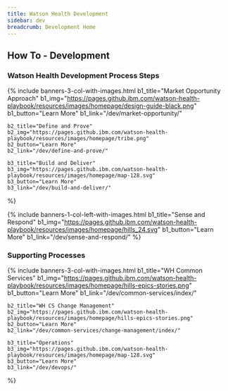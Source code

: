 ```yaml
---
title: Watson Health Development
sidebar: dev
breadcrumb: Development Home
---
```

## How To - Development

### Watson Health Development Process Steps

{% include banners-3-col-with-images.html
    b1_title="Market Opportunity Approach"
    b1_img="https://pages.github.ibm.com/watson-health-playbook/resources/images/homepage/design-guide-black.png"
    b1_button="Learn More"
    b1_link="/dev/market-opportunity/"

    b2_title="Define and Prove"
    b2_img="https://pages.github.ibm.com/watson-health-playbook/resources/images/homepage/tribe.png"
    b2_button="Learn More"
    b2_link="/dev/define-and-prove/"

    b3_title="Build and Deliver"
    b3_img="https://pages.github.ibm.com/watson-health-playbook/resources/images/homepage/map-128.svg"
    b3_button="Learn More"
    b3_link="/dev/build-and-deliver/"
%}

{% include banners-1-col-left-with-images.html
    b1_title="Sense and Respond"
    b1_img="https://pages.github.ibm.com/watson-health-playbook/resources/images/homepage/hills_24.svg"
    b1_button="Learn More"
    b1_link="/dev/sense-and-respond/"
%}

### Supporting Processes

{% include banners-3-col-with-images.html
    b1_title="WH Common Services"
    b1_img="https://pages.github.ibm.com/watson-health-playbook/resources/images/homepage/hills-epics-stories.png"
    b1_button="Learn More"
    b1_link="/dev/common-services/index/"

    b2_title="WH CS Change Management"
    b2_img="https://pages.github.ibm.com/watson-health-playbook/resources/images/homepage/hills-epics-stories.png"
    b2_button="Learn More"
    b2_link="/dev/common-services/change-management/index/"

    b3_title="Operations"
    b3_img="https://pages.github.ibm.com/watson-health-playbook/resources/images/homepage/map-128.svg"
    b3_button="Learn More"
    b3_link="/dev/devops/"
%}
